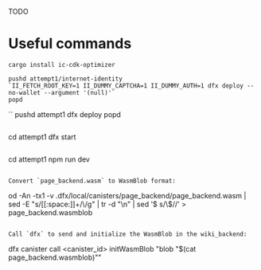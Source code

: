 TODO

# Useful commands

```
cargo install ic-cdk-optimizer
```

```
pushd attempt1/internet-identity
`II_FETCH_ROOT_KEY=1 II_DUMMY_CAPTCHA=1 II_DUMMY_AUTH=1 dfx deploy --no-wallet --argument '(null)'`
popd
```

``
pushd attempt1
dfx deploy
popd
```

```
cd attempt1
dfx start
```

```
cd attempt1
npm run dev
```

Convert `page_backend.wasm` to WasmBlob format:

```
od -An -tx1 -v .dfx/local/canisters/page_backend/page_backend.wasm | sed -E "s/[[:space:]]+/\\\/g" | tr -d "\n" | sed '$ s/\\$//' > page_backend.wasmblob
```

Call `dfx` to send and initialize the WasmBlob in the wiki_backend:

```
dfx canister call <canister_id> initWasmBlob "blob \"$(cat page_backend.wasmblob)\""
```
